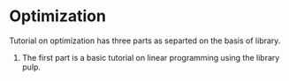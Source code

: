 # Optimization

Tutorial on optimization has three parts as separted on the basis of library. 

1. The first part is a basic tutorial on linear programming using the library pulp.
